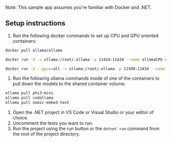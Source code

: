 Note: This sample app assumes you're familiar with Docker and .NET.

## Setup instructions

1. Run the following docker commands to set up CPU and GPU oriented containers:

  ```bash
  docker pull ollama/ollama
  
  docker run -d -v ollama:/root/.ollama -p 11434:11434 --name ollamaCPU ollama/ollama
  
  docker run -d --gpus=all -v ollama:/root/.ollama -p 11500:11434 --name ollamaGPU ollama/ollama
  ```

1. Run the following ollama commands inside of one of the containers to pull down the models to the shared container volume:

  ```bash
  ollama pull phi3:mini
  ollama pull codellama
  ollama pull nomic-embed-text
  ```

1. Open the .NET project in VS Code or Visual Studio or your editor of choice.
1. Uncomment the tests you want to run.
1. Run the project using the run button or the `dotnet run` command from the root of the project directory.
